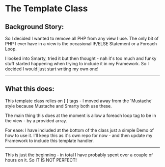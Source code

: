 <h1>The Template Class</h1>

<h2>Background Story: </h2>
<p>So I decided I wanted to remove all PHP from any view I use. The only bit of PHP I ever have in a view is the occasional IF/ELSE Statement or a Foreach Loop.</p>
<p>I looked into Smarty, tried it but then thought - nah it's too much and funky stuff started happening when trying to include it in my Framework. So I decided I would just start writing my own one!</p>

<hr>

<h2>What this does: </h2>

<p>This template class relies on [ ] tags - I moved away from the 'Mustache' style because Mustache and Smarty both use these.</p>
<p>The main thing this does at the moment is allow a foreach loop tag to be in the view - by a provided array.</p>

<p>For ease: I have included at the bottom of the class just a simple Demo of how to use it. I'll keep this as it's own repo for now - and then update my Framework to include this template handler.</p>

<hr>

<p>This is just the beginning - in total I have probably spent over a couple of hours on it. So IT IS NOT PERFECT!</p>